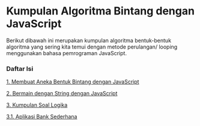 # Kumpulan Algoritma Bintang dengan JavaScript
Berikut dibawah ini merupakan kumpulan algoritma bentuk-bentuk algoritma yang sering kita temui dengan metode perulangan/ looping menggunakan bahasa pemrograman JavaScript.
### Daftar Isi
[1. Membuat Aneka Bentuk Bintang dengan JavaScript](https://github.com/abdanzamzam/Kumpulan-Soal-Algoritma-dengan-JavaScript/tree/main/Algoritma%20Aneka%20Bintang)

[2. Bermain dengan String dengan JavaScript](https://github.com/abdanzamzam/Kumpulan-Soal-Algoritma-dengan-JavaScript/tree/main/Algoritma%20String)

[3. Kumpulan Soal Logika](https://github.com/abdanzamzam/Kumpulan-Soal-Algoritma-dengan-JavaScript/tree/main/Algoritma%20String)
  
  [3.1. Aplikasi Bank Sederhana](https://github.com/abdanzamzam/Kumpulan-Soal-Algoritma-dengan-JavaScript/tree/main/Algoritma%20String)
